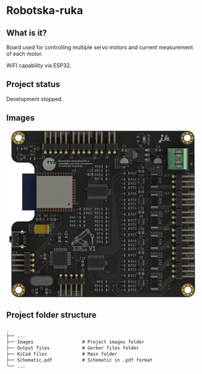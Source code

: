 # Robotska-ruka
## What is it?
Board used for controlling multiple servo motors and current measurement of each motor.

WiFI capability via ESP32.

## Project status
Development stopped.

## Images

![](Images/robotska-ruka.png)

## Project folder structure
    .
    ├── ...
    ├── Images                  # Project images folder
    ├── Output files            # Gerber files folder
    ├── KiCad files             # Main folder
    ├── Schematic.pdf           # Schematic in .pdf format
    └── ...
